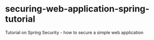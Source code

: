 # securing-web-application-spring-tutorial
Tutorial on Spring Security - how to secure a simple web application
